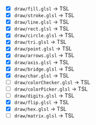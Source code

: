 - [x] `draw/fill.glsl` → TSL
- [x] `draw/stroke.glsl` → TSL
- [x] `draw/line.glsl` → TSL
- [x] `draw/rect.glsl` → TSL
- [x] `draw/circle.glsl` → TSL
- [x] `draw/tri.glsl` → TSL
- [x] `draw/point.glsl` → TSL
- [x] `draw/arrows.glsl` → TSL
- [x] `draw/axis.glsl` → TSL
- [x] `draw/bridge.glsl` → TSL
- [x] `draw/char.glsl` → TSL
- [ ] `draw/colorChecker.glsl` → TSL
- [ ] `draw/colorPicker.glsl` → TSL
- [ ] `draw/digits.glsl` → TSL
- [x] `draw/flip.glsl` → TSL
- [x] `draw/hex.glsl` → TSL
- [ ] `draw/matrix.glsl` → TSL
